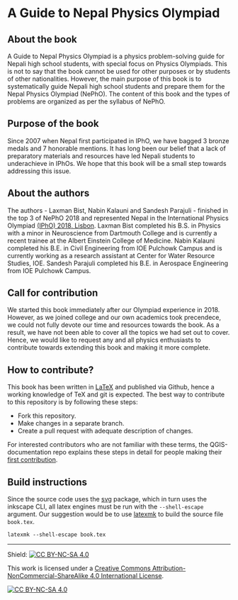 
# A Guide to Nepal Physics Olympiad

## About the book

A Guide to Nepal Physics Olympiad is a physics problem-solving guide for Nepali high school students, with special focus on Physics Olympiads. This is not to say that the book cannot be used for other purposes or by students of other nationalities. However, the main purpose of this book is to systematically guide Nepali high school students and prepare them for the Nepal Physics Olympiad (NePhO). The content of this book and the types of problems are organized as per the syllabus of NePhO.

## Purpose of the book

Since 2007 when Nepal first participated in IPhO, we have bagged 3 bronze medals and 7 honorable mentions. It has long been our belief that a lack of preparatory materials and resources have led Nepali students to underachieve in IPhOs. We hope that this book will be a small step towards addressing this issue.

## About the authors

The authors - Laxman Bist, Nabin Kalauni and Sandesh Parajuli - finished in the top 3 of NePhO 2018 and represented Nepal in the International Physics Olympiad [(IPhO) 2018, Lisbon](http://web.archive.org/web/20230528142145/https://ipho2018.pt/content/delegations/nepal). Laxman Bist completed his B.S. in Physics with a minor in Neuroscience from Dartmouth College and is currently a recent trainee at the Albert Einstein College of Medicine. Nabin Kalauni completed his B.E. in Civil Engineering from IOE Pulchowk Campus and is currently working as a research assistant at Center for Water Resource Studies, IOE. Sandesh Parajuli completed his B.E. in Aerospace Engineering from IOE Pulchowk Campus.

## Call for contribution

We started this book immediately after our Olympiad experience in 2018. However, as we joined college and our own academics took precendece, we could not fully devote our time and resources towards the book. As a result, we have not been able to cover all the topics we had set out to cover. Hence, we would like to request any and all physics enthusiasts to contribute towards extending this book and making it more complete.

## How to contribute?

This book has been written in [LaTeX](https://www.latex-project.org/) and published via Github, hence a working knowledge of TeX and git is expected. The best way to contribute to this repository is by following these steps:

- Fork this repository.
- Make changes in a separate branch.
- Create a pull request with adequate description of changes.

For interested contributors who are not familiar with these terms, the QGIS-documentation repo explains these steps in detail for people making their [first contribution](https://github.com/gitty-coder/QGIS-Documentation/blob/master/docs/documentation_guidelines/first_contribution.rst).

## Build instructions

Since the source code uses the [svg](https://ctan.org/pkg/svg?lang=en) package, which in turn uses the inkscape CLI, all latex engines must be run with the `--shell-escape` argument. Our suggestion would be to use [latexmk](https://github.com/mgeier/homepage/blob/0fc88d83/latexmk.rst) to build the source file `book.tex`.

	latexmk --shell-escape book.tex

---

Shield: [![CC BY-NC-SA 4.0][cc-by-nc-sa-shield]][cc-by-nc-sa]

This work is licensed under a
[Creative Commons Attribution-NonCommercial-ShareAlike 4.0 International License][cc-by-nc-sa].

[![CC BY-NC-SA 4.0][cc-by-nc-sa-image]][cc-by-nc-sa]

[cc-by-nc-sa]: http://creativecommons.org/licenses/by-nc-sa/4.0/
[cc-by-nc-sa-image]: https://licensebuttons.net/l/by-nc-sa/4.0/88x31.png
[cc-by-nc-sa-shield]: https://img.shields.io/badge/License-CC%20BY--NC--SA%204.0-lightgrey.svg
